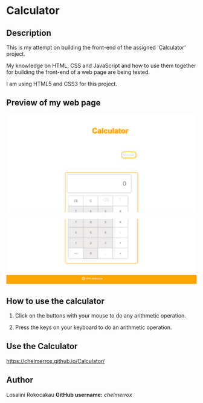 # Calculator

## Description

This is my attempt on building the front-end of the assigned 'Calculator' project.

My knowledge on HTML, CSS and JavaScript and how to use them together for building the front-end of a web page are being tested. 

I am using HTML5 and CSS3 for this project.

## Preview of my web page

![Preview](images/webpage_top_1.PNG)

![Preview 2](images/webpage_bottom.PNG)

## How to use the calculator

1. Click on the buttons with your mouse to do any arithmetic operation.

2. Press the keys on your keyboard to do an arithmetic operation.

## Use the Calculator

https://chelmerrox.github.io/Calculator/

## Author

Losalini Rokocakau **GitHub username:** *chelmerrox*

